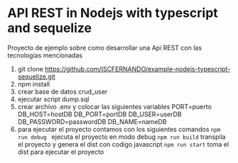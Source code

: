 # API REST in Nodejs with typescript and sequelize

Proyecto de ejemplo sobre como desarrollar una Api REST con las tecnologías mencionadas

1. git clone https://github.com/ISCFERNANDO/example-nodejs-typescript-sequelize.git
2. npm install
3. crear base de datos crud_user
4. ejecutar script dump.sql
5. crear archivo .env y colocar las siguientes variables
PORT=puerto
DB_HOST=hostDB
DB_PORT=portDB
DB_USER=userDB
DB_PASSWORD=passwordDB
DB_NAME=nameDB
6. para ejecutar el proyecto contamos con los siguientes comandos
`npm run debug ` ejecuta el proyecto en modo debug
`npm run build` transpila el proyecto y genera el dist con codigo javascript
`npm run start` toma el dist para ejecutar el proyecto



